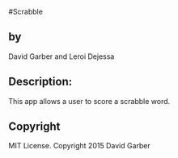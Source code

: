 #Scrabble
<h2>by</h2>
David Garber and Leroi Dejessa

<h2>Description:</h2>
This app allows a user to score a scrabble word.

<h2>Copyright</h2>
 MIT License. Copyright 2015 David Garber
